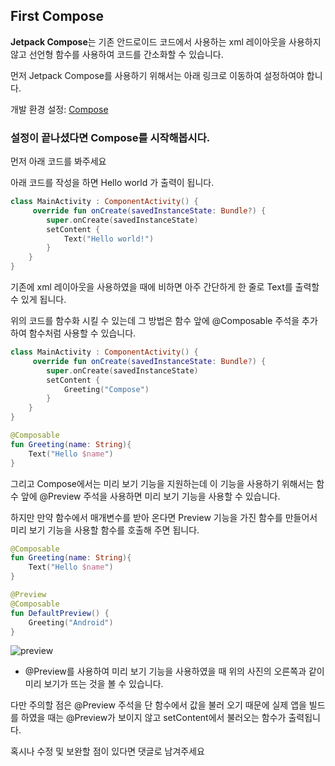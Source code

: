 ## First Compose

**Jetpack Compose**는 기존 안드로이드 코드에서 사용하는 xml 레이아웃을 사용하지 않고 선언형 함수를 사용하여 코드를 간소화할 수 있습니다. 

먼저 Jetpack Compose를 사용하기 위해서는 아래 링크로 이동하여 설정하여야 합니다.

개발 환경 설정: <a href="https://developer.android.com/jetpack/compose/setup">Compose</a>

### 설정이 끝나셨다면 Compose를 시작해봅시다.

먼저 아래 코드를 봐주세요

아래 코드를 작성을 하면 Hello world 가 출력이 됩니다.

```kotlin
class MainActivity : ComponentActivity() {
     override fun onCreate(savedInstanceState: Bundle?) {
        super.onCreate(savedInstanceState)
        setContent {
            Text("Hello world!")
        }
    }
}
```
기존에 xml 레이아웃을 사용하였을 때에 비하면 아주 간단하게 한 줄로 Text를 출력할 수 있게 됩니다.

위의 코드를 함수화 시킬 수 있는데 그 방법은
함수 앞에 @Composable 주석을 추가하여 함수처럼 사용할 수 있습니다.

```kotlin
class MainActivity : ComponentActivity() {
     override fun onCreate(savedInstanceState: Bundle?) {
        super.onCreate(savedInstanceState)
        setContent {
            Greeting("Compose")
        }
    }
}

@Composable
fun Greeting(name: String){
    Text("Hello $name")
}
```

그리고 Compose에서는 미리 보기 기능을 지원하는데
이 기능을 사용하기 위해서는 함수 앞에 @Preview 주석을 사용하면 미리 보기 기능을 사용할 수 있습니다.

하지만 만약 함수에서 매개변수를 받아 온다면 Preview 기능을 가진 함수를 만들어서 미리 보기 기능을 사용할 함수를 호출해 주면 됩니다.

``` kotlin
@Composable
fun Greeting(name: String){
    Text("Hello $name")
}

@Preview
@Composable
fun DefaultPreview() {
    Greeting("Android")
}
```

![preview](https://user-images.githubusercontent.com/63043772/120181875-9f3de680-c248-11eb-99d3-78f505981490.png)

- @Preview를 사용하여 미리 보기 기능을 사용하였을 때 위의 사진의 오른쪽과 같이 미리 보기가 뜨는 것을 볼 수 있습니다.

다만 주의할 점은 @Preview 주석을 단 함수에서 값을 불러 오기 때문에 실제 앱을 빌드를 하였을 때는 @Preview가 보이지 않고 setContent에서 불러오는 함수가 출력됩니다.
<br>


혹시나 수정 및 보완할 점이 있다면 댓글로 남겨주세요
